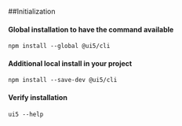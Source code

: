 ##Initialization


#### Global installation to have the command available
```
npm install --global @ui5/cli
```
#### Additional local install in your project
```
npm install --save-dev @ui5/cli
```
#### Verify installation
```
ui5 --help
```
